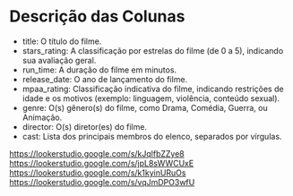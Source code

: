 # Descrição das Colunas

- title: O título do filme.
- stars_rating: A classificação por estrelas do filme (de 0 a 5), indicando sua avaliação geral.
- run_time: A duração do filme em minutos.
- release_date: O ano de lançamento do filme.
- mpaa_rating: Classificação indicativa do filme, indicando restrições de idade e os motivos (exemplo: linguagem, violência, conteúdo sexual).
- genre: O(s) gênero(s) do filme, como Drama, Comédia, Guerra, ou Animação.
- director: O(s) diretor(es) do filme.
- cast: Lista dos principais membros do elenco, separados por vírgulas.


https://lookerstudio.google.com/s/kJqlfbZZye8
https://lookerstudio.google.com/s/jpL8sWWCUxE
https://lookerstudio.google.com/s/k1kyinURuOs
https://lookerstudio.google.com/s/vqJmDPO3wfU
